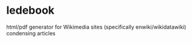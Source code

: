 # ledebook
html/pdf generator for Wikimedia sites (specifically enwiki/wikidatawiki) condensing articles
